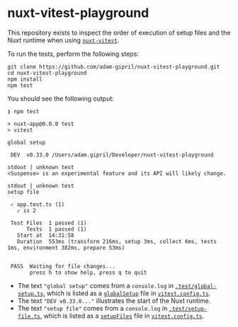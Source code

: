 # nuxt-vitest-playground

This repository exists to inspect the order of execution of setup files and the Nuxt runtime when using [`nuxt-vitest`](https://github.com/danielroe/nuxt-vitest).

To run the tests, perform the following steps:

```shell
git clone https://github.com/adam-gipril/nuxt-vitest-playground.git
cd nuxt-vitest-playground
npm install
npm test
```

You should see the following output:

```plaintext
❯ npm test

> nuxt-app@0.0.0 test
> vitest

global setup

 DEV  v0.33.0 /Users/adam.gipril/Developer/nuxt-vitest-playground

stdout | unknown test
<Suspense> is an experimental feature and its API will likely change.

stdout | unknown test
setup file

 ✓ app.test.ts (1)
   ✓ is 2

 Test Files  1 passed (1)
      Tests  1 passed (1)
   Start at  14:31:58
   Duration  553ms (transform 216ms, setup 3ms, collect 6ms, tests 1ms, environment 382ms, prepare 53ms)


 PASS  Waiting for file changes...
       press h to show help, press q to quit
```

- The text `"global setup"` comes from a `console.log` in [`.test/global-setup.ts`](.test/global-setup.ts), which is listed as a [`globalSetup`](https://vitest.dev/config/#globalsetup) file in [`vitest.config.ts`](vitest.config.ts).
- The text `"DEV v0.33.0..."` illustrates the start of the Nuxt runtime.
- The text `"setup file"` comes from a `console.log` in [`.test/setup-file.ts`](.test/setup-file.ts), which is listed as a [`setupFiles`](https://vitest.dev/config/#setupfiles) file in [`vitest.config.ts`](vitest.config.ts).
